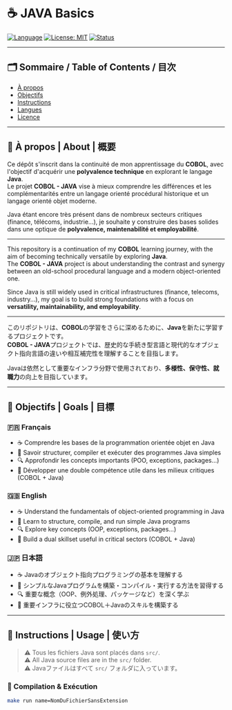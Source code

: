 # ☕ JAVA Basics

[![Language](https://img.shields.io/badge/language-Java-red.svg)](https://en.wikipedia.org/wiki/Java_(programming_language))
[![License: MIT](https://img.shields.io/badge/license-MIT-green.svg)](LICENSE)
[![Status](https://img.shields.io/badge/status-learning-informational)]()

---

## 🗂️ Sommaire / Table of Contents / 目次

- [À propos](#-à-propos--about--概要)
- [Objectifs](#-objectifs--goals--目標)
- [Instructions](#-instructions--usage--使い方)
- [Langues](#-langues--languages--言語対応)
- [Licence](#-licence--license--ライセンス)

---

## 📌 À propos | About | 概要

Ce dépôt s'inscrit dans la continuité de mon apprentissage du **COBOL**, avec l'objectif d'acquérir une **polyvalence technique** en explorant le langage **Java**.  
Le projet **COBOL - JAVA** vise à mieux comprendre les différences et les complémentarités entre un langage orienté procédural historique et un langage orienté objet moderne.

Java étant encore très présent dans de nombreux secteurs critiques (finance, télécoms, industrie...), je souhaite y construire des bases solides dans une optique de **polyvalence, maintenabilité et employabilité**.

---

This repository is a continuation of my **COBOL** learning journey, with the aim of becoming technically versatile by exploring **Java**.  
The **COBOL - JAVA** project is about understanding the contrast and synergy between an old-school procedural language and a modern object-oriented one.

Since Java is still widely used in critical infrastructures (finance, telecoms, industry...), my goal is to build strong foundations with a focus on **versatility, maintainability, and employability**.

---

このリポジトリは、**COBOL**の学習をさらに深めるために、**Java**を新たに学習するプロジェクトです。  
**COBOL - JAVA**プロジェクトでは、歴史的な手続き型言語と現代的なオブジェクト指向言語の違いや相互補完性を理解することを目指します。

Javaは依然として重要なインフラ分野で使用されており、**多様性、保守性、就職力**の向上を目指しています。

---

## 🎯 Objectifs | Goals | 目標

### 🇫🇷 Français
- ☕ Comprendre les bases de la programmation orientée objet en Java  
- 📘 Savoir structurer, compiler et exécuter des programmes Java simples  
- 🔍 Approfondir les concepts importants (POO, exceptions, packages...)  
- 🧩 Développer une double compétence utile dans les milieux critiques (COBOL + Java)

### 🇬🇧 English
- ☕ Understand the fundamentals of object-oriented programming in Java  
- 📘 Learn to structure, compile, and run simple Java programs  
- 🔍 Explore key concepts (OOP, exceptions, packages...)  
- 🧩 Build a dual skillset useful in critical sectors (COBOL + Java)

### 🇯🇵 日本語
- ☕ Javaのオブジェクト指向プログラミングの基本を理解する  
- 📘 シンプルなJavaプログラムを構築・コンパイル・実行する方法を習得する  
- 🔍 重要な概念（OOP、例外処理、パッケージなど）を深く学ぶ  
- 🧩 重要インフラに役立つCOBOL＋Javaのスキルを構築する

---

## 🚀 Instructions | Usage | 使い方

> ⚠️ Tous les fichiers Java sont placés dans `src/`.  
> ⚠️ All Java source files are in the `src/` folder.  
> ⚠️ Javaファイルはすべて `src/` フォルダに入っています。

### 🔧 Compilation & Exécution

```bash
make run name=NomDuFichierSansExtension

